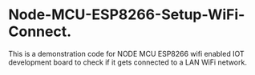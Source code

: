 # Node-MCU-ESP8266-Setup-WiFi-Connect.
This is a demonstration code for NODE MCU ESP8266 wifi enabled IOT development board to check if it gets connected to a LAN WiFi network.
